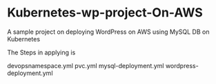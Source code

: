 # Kubernetes-wp-project-On-AWS
A sample project on deploying  WordPress on AWS using MySQL DB on Kubernetes

The Steps in applying is 

devopsnamespace.yml
pvc.yml
mysql-deployment.yml
wordpress-deployment.yml
